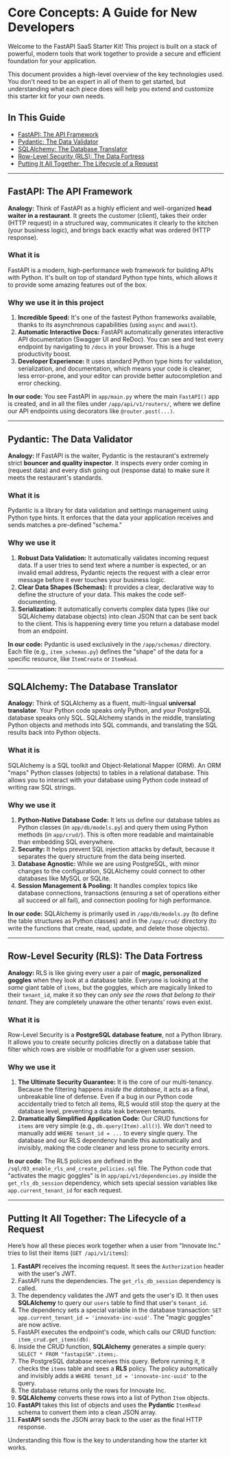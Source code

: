 # Core Concepts: A Guide for New Developers

Welcome to the FastAPI SaaS Starter Kit! This project is built on a stack of powerful, modern tools that work together to provide a secure and efficient foundation for your application.

This document provides a high-level overview of the key technologies used. You don't need to be an expert in all of them to get started, but understanding what each piece does will help you extend and customize this starter kit for your own needs.

## In This Guide

-   [FastAPI: The API Framework](#fastapi-the-api-framework)
-   [Pydantic: The Data Validator](#pydantic-the-data-validator)
-   [SQLAlchemy: The Database Translator](#sqlalchemy-the-database-translator)
-   [Row-Level Security (RLS): The Data Fortress](#row-level-security-rls-the-data-fortress)
-   [Putting It All Together: The Lifecycle of a Request](#putting-it-all-together-the-lifecycle-of-a-request)

---

## FastAPI: The API Framework

**Analogy:** Think of FastAPI as a highly efficient and well-organized **head waiter in a restaurant**. It greets the customer (client), takes their order (HTTP request) in a structured way, communicates it clearly to the kitchen (your business logic), and brings back exactly what was ordered (HTTP response).

### What it is

FastAPI is a modern, high-performance web framework for building APIs with Python. It's built on top of standard Python type hints, which allows it to provide some amazing features out of the box.

### Why we use it in this project

1.  **Incredible Speed:** It's one of the fastest Python frameworks available, thanks to its asynchronous capabilities (using `async` and `await`).
2.  **Automatic Interactive Docs:** FastAPI automatically generates interactive API documentation (Swagger UI and ReDoc). You can see and test every endpoint by navigating to `/docs` in your browser. This is a huge productivity boost.
3.  **Developer Experience:** It uses standard Python type hints for validation, serialization, and documentation, which means your code is cleaner, less error-prone, and your editor can provide better autocompletion and error checking.

**In our code:** You see FastAPI in `app/main.py` where the main `FastAPI()` app is created, and in all the files under `/app/api/v1/routers/`, where we define our API endpoints using decorators like `@router.post(...)`.

---

## Pydantic: The Data Validator

**Analogy:** If FastAPI is the waiter, Pydantic is the restaurant's extremely strict **bouncer and quality inspector**. It inspects every order coming in (request data) and every dish going out (response data) to make sure it meets the restaurant's standards.

### What it is

Pydantic is a library for data validation and settings management using Python type hints. It enforces that the data your application receives and sends matches a pre-defined "schema."

### Why we use it

1.  **Robust Data Validation:** It automatically validates incoming request data. If a user tries to send text where a number is expected, or an invalid email address, Pydantic rejects the request with a clear error message before it ever touches your business logic.
2.  **Clear Data Shapes (Schemas):** It provides a clear, declarative way to define the structure of your data. This makes the code self-documenting.
3.  **Serialization:** It automatically converts complex data types (like our SQLAlchemy database objects) into clean JSON that can be sent back to the client. This is happening every time you return a database model from an endpoint.

**In our code:** Pydantic is used exclusively in the `/app/schemas/` directory. Each file (e.g., `item_schemas.py`) defines the "shape" of the data for a specific resource, like `ItemCreate` or `ItemRead`.

---

## SQLAlchemy: The Database Translator

**Analogy:** Think of SQLAlchemy as a fluent, multi-lingual **universal translator**. Your Python code speaks only Python, and your PostgreSQL database speaks only SQL. SQLAlchemy stands in the middle, translating Python objects and methods into SQL commands, and translating the SQL results back into Python objects.

### What it is

SQLAlchemy is a SQL toolkit and Object-Relational Mapper (ORM). An ORM "maps" Python classes (objects) to tables in a relational database. This allows you to interact with your database using Python code instead of writing raw SQL strings.

### Why we use it

1.  **Python-Native Database Code:** It lets us define our database tables as Python classes (in `app/db/models.py`) and query them using Python methods (in `app/crud/`). This is often more readable and maintainable than embedding SQL everywhere.
2.  **Security:** It helps prevent SQL injection attacks by default, because it separates the query structure from the data being inserted.
3.  **Database Agnostic:** While we are using PostgreSQL, with minor changes to the configuration, SQLAlchemy could connect to other databases like MySQL or SQLite.
4.  **Session Management & Pooling:** It handles complex topics like database connections, transactions (ensuring a set of operations either all succeed or all fail), and connection pooling for high performance.

**In our code:** SQLAlchemy is primarily used in `/app/db/models.py` (to define the table structures as Python classes) and in the `/app/crud/` directory (to write the functions that create, read, update, and delete those objects).

---

## Row-Level Security (RLS): The Data Fortress

**Analogy:** RLS is like giving every user a pair of **magic, personalized goggles** when they look at a database table. Everyone is looking at the *same* giant table of `items`, but the goggles, which are magically linked to their `tenant_id`, make it so they can *only see the rows that belong to their tenant*. They are completely unaware the other tenants' rows even exist.

### What it is

Row-Level Security is a **PostgreSQL database feature**, not a Python library. It allows you to create security policies directly on a database table that filter which rows are visible or modifiable for a given user session.

### Why we use it

1.  **The Ultimate Security Guarantee:** It is the core of our multi-tenancy. Because the filtering happens *inside the database*, it acts as a final, unbreakable line of defense. Even if a bug in our Python code accidentally tried to fetch all items, RLS would still stop the query at the database level, preventing a data leak between tenants.
2.  **Dramatically Simplified Application Code:** Our CRUD functions for `items` are very simple (e.g., `db.query(Item).all()`). We don't need to manually add `WHERE tenant_id = ...` to every single query. The database and our RLS dependency handle this automatically and invisibly, making the code cleaner and less prone to security errors.

**In our code:** The RLS policies are defined in the `/sql/03_enable_rls_and_create_policies.sql` file. The Python code that "activates the magic goggles" is in `app/api/v1/dependencies.py` inside the `get_rls_db_session` dependency, which sets special session variables like `app.current_tenant_id` for each request.

---

## Putting It All Together: The Lifecycle of a Request

Here’s how all these pieces work together when a user from "Innovate Inc." tries to list their items (`GET /api/v1/items`):

1.  **FastAPI** receives the incoming request. It sees the `Authorization` header with the user's JWT.
2.  FastAPI runs the dependencies. The `get_rls_db_session` dependency is called.
3.  The dependency validates the JWT and gets the user's ID. It then uses **SQLAlchemy** to query our `users` table to find that user's `tenant_id`.
4.  The dependency sets a special variable in the database transaction: `SET app.current_tenant_id = 'innovate-inc-uuid'`. The "magic goggles" are now active.
5.  FastAPI executes the endpoint's code, which calls our CRUD function: `item_crud.get_items(db)`.
6.  Inside the CRUD function, **SQLAlchemy** generates a simple query: `SELECT * FROM "fastapiSK".items;`.
7.  The PostgreSQL database receives this query. Before running it, it checks the `items` table and sees a **RLS** policy. The policy automatically and invisibly adds a `WHERE tenant_id = 'innovate-inc-uuid'` to the query.
8.  The database returns only the rows for Innovate Inc.
9.  **SQLAlchemy** converts these rows into a list of Python `Item` objects.
10. **FastAPI** takes this list of objects and uses the **Pydantic** `ItemRead` schema to convert them into a clean JSON array.
11. **FastAPI** sends the JSON array back to the user as the final HTTP response.

Understanding this flow is the key to understanding how the starter kit works.